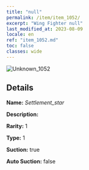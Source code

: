 ```yaml
---
title: "null"
permalink: /item/item_1052/
excerpt: "Wing Fighter null"
last_modified_at: 2023-08-09
locale: en
ref: "item_1052.md"
toc: false
classes: wide
---
```



 ![Unknown_1052](/images/item/Settlement_star_p.png)



## Details

 **Name:** *Settlement_star* 

 **Description:** 

 **Rarity:** 1 

 **Type:** 1 

 **Suction:** true 

 **Auto Suction:** false 


